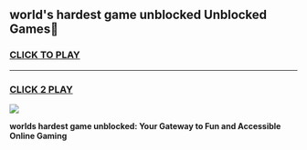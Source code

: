 
## world's hardest game unblocked Unblocked Games👋
<h3>
<a href="https://premium.freeplayer.one?title=world's_hardest_game_unblocked&ref=16F">CLICK TO PLAY</a></h3>
<hr>

<h3>
<a href="https://premium.freeplayer.one?title=world's_hardest_game_unblocked&ref=16F">CLICK 2 PLAY</a>
  
</h3>

<a href="https://premium.freeplayer.one?title=world's_hardest_game_unblocked&ref=16F/"><img src="https://clearcache.store/games.png"></a>


**worlds hardest game unblocked: Your Gateway to Fun and Accessible Online Gaming**
